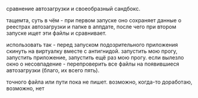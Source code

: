 сравнение автозагрузки и своеобразный сандбокс.

тащемта, суть в чём - при первом запуске оно сохраняет данные о реестрах автозагрузки и папке в аппдате, после чего при втором запуске ищет эти файлы и сравнивает.

использовать так - перед запуском подозрительного приложения скинуть на виртуалку вместе с антигнидой. запустить мою прогу, запустить приложение, запустить ещё раз мою прогу. если вылезло окно о несовпадение - перепроверить все файлы на появившиеся автозагрузки (благо, их всего пять).

точного файла или пути пока не пишет. возможно, когда-то доработаю, возможно, нет
